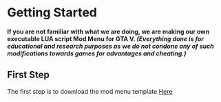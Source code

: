 # Getting Started
**If you are not familiar with what we are doing, we are making our own executable LUA script Mod Menu for GTA V. 
*(Everything done is for educational and research purposes as we do not condone any of such modifications towards games for advantages and cheating.)***

## First Step
The first step is to download the mod menu template [Here]([https://github.com/stinkybro/stinkybro.github.io/blob/main/Menu/template.lua)
